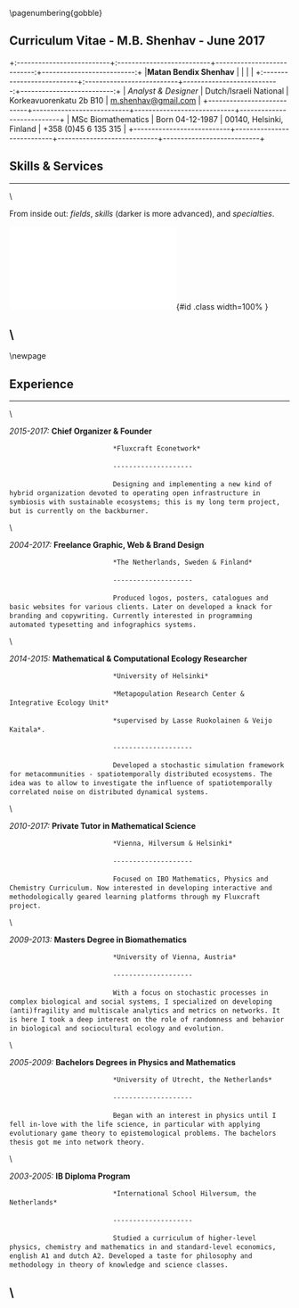 
\pagenumbering{gobble}

## Curriculum Vitae - M.B. Shenhav - June 2017

+:--------------------------+:--------------------------+---------------------------:+--------------------------:+
|**Matan Bendix Shenhav**   |                           |                            |                           |
+:--------------------------+:--------------------------+---------------------------:+--------------------------:+
| *Analyst & Designer*      |  Dutch/Israeli National   | Korkeavuorenkatu 2b B10    | m.shenhav@gmail.com     |
+---------------------------+---------------------------+----------------------------+---------------------------+
| MSc Biomathematics        |  Born 04-12-1987          | 00140, Helsinki, Finland   | +358 (0)45 6 135 315      |
+---------------------------+---------------------------+----------------------------+---------------------------+


## Skills & Services

-------------------------------------------------------------------------------------
\

From inside out: *fields*, *skills* (darker is more advanced), and *specialties*.

![](./out/plots/skillpie.pdf){#id .class width=100% }

\
-------------------------------------------------------------------------------------


\newpage

## Experience

-------------------------- ----------------------------------------------------------
\

*2015-2017:*               **Chief Organizer & Founder**

                              *Fluxcraft Econetwork*

                              --------------------

                              Designing and implementing a new kind of hybrid organization devoted to operating open infrastructure in symbiosis with sustainable ecosystems; this is my long term project, but is currently on the backburner.

\

*2004-2017:*               **Freelance Graphic, Web & Brand Design**

                              *The Netherlands, Sweden & Finland*

                              --------------------

                              Produced logos, posters, catalogues and basic websites for various clients. Later on developed a knack for branding and copywriting. Currently interested in programming automated typesetting and infographics systems.
                              
                              

\

*2014-2015:*                  **Mathematical & Computational Ecology Researcher**

                              *University of Helsinki*

                              *Metapopulation Research Center & Integrative Ecology Unit*

                              *supervised by Lasse Ruokolainen & Veijo Kaitala*.

                              --------------------
                              
                              Developed a stochastic simulation framework for metacommunities - spatiotemporally distributed ecosystems. The idea was to allow to investigate the influence of spatiotemporally correlated noise on distributed dynamical systems.

\

*2010-2017:*               **Private Tutor in Mathematical Science**

					          *Vienna, Hilversum & Helsinki* 

                              --------------------
                              
                              Focused on IBO Mathematics, Physics and Chemistry Curriculum. Now interested in developing interactive and methodologically geared learning platforms through my Fluxcraft project.

\

*2009-2013:*                  **Masters Degree in Biomathematics**

                              *University of Vienna, Austria*

                              --------------------
                              
                              With a focus on stochastic processes in complex biological and social systems, I specialized on developing (anti)fragility and multiscale analytics and metrics on networks. It is here I took a deep interest on the role of randomness and behavior in biological and sociocultural ecology and evolution.
                              
\

*2005-2009:*                **Bachelors Degrees in Physics and Mathematics**

                              *University of Utrecht, the Netherlands*

                              --------------------
                              
                              Began with an interest in physics until I fell in-love with the life science, in particular with applying evolutionary game theory to epistemological problems. The bachelors thesis got me into network theory.

\

*2003-2005:*                **IB Diploma Program**

                              *International School Hilversum, the Netherlands*

                              --------------------

                              Studied a curriculum of higher-level physics, chemistry and mathematics in and standard-level economics, english A1 and dutch A2. Developed a taste for philosophy and methodology in theory of knowledge and science classes.



\
-----------------------------------------------------------------------------------
